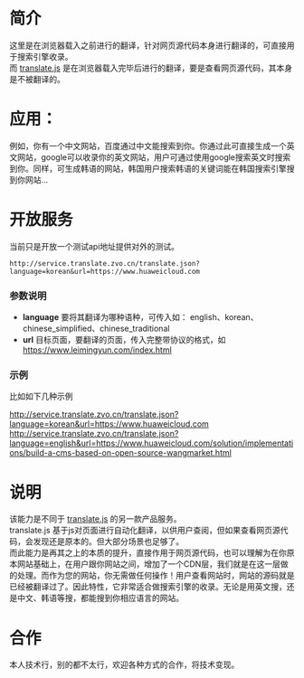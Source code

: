 # 简介
这里是在浏览器载入之前进行的翻译，针对网页源代码本身进行翻译的，可直接用于搜索引擎收录。  
而 [translate.js](https://github.com/xnx3/translate) 是在浏览器载入完毕后进行的翻译，要是查看网页源代码，其本身是不被翻译的。

# 应用：
例如，你有一个中文网站，百度通过中文能搜索到你。你通过此可直接生成一个英文网站，google可以收录你的英文网站，用户可通过使用google搜索英文时搜索到你。同样，可生成韩语的网站，韩国用户搜索韩语的关键词能在韩国搜索引擎搜到你网站...

# 开放服务
当前只是开放一个测试api地址提供对外的测试。

````
http://service.translate.zvo.cn/translate.json?language=korean&url=https://www.huaweicloud.com
````

### 参数说明
* **language** 要将其翻译为哪种语种，可传入如：  english、korean、chinese_simplified、chinese_traditional
* **url** 目标页面，要翻译的页面，传入完整带协议的格式，如 https://www.leimingyun.com/index.html

### 示例

比如如下几种示例  

http://service.translate.zvo.cn/translate.json?language=korean&url=https://www.huaweicloud.com  
http://service.translate.zvo.cn/translate.json?language=english&url=https://www.huaweicloud.com/solution/implementations/build-a-cms-based-on-open-source-wangmarket.html

# 说明
该能力是不同于 [translate.js](https://github.com/xnx3/translate) 的另一款产品服务。  
translate.js 基于js对页面进行自动化翻译，以供用户查阅，但如果查看网页源代码，会发现还是原本的。但大部分场景也足够了。  
而此能力是再其之上的本质的提升，直接作用于网页源代码，也可以理解为在你原本网站基础上，在用户跟你网站之间，增加了一个CDN层，我们就是在这一层做的处理。而作为您的网站，你无需做任何操作！用户查看网站时，网站的源码就是已经被翻译过了。因此特性，它非常适合做搜索引擎的收录。无论是用英文搜，还是中文、韩语等搜，都能搜到你相应语言的网站。  

# 合作
本人技术行，别的都不太行，欢迎各种方式的合作，将技术变现。
